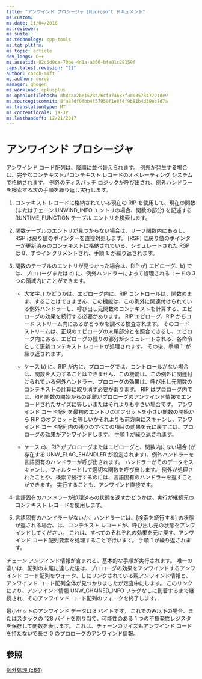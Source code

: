 ```yaml
---
title: "アンワインド プロシージャ |Microsoft ドキュメント"
ms.custom: 
ms.date: 11/04/2016
ms.reviewer: 
ms.suite: 
ms.technology: cpp-tools
ms.tgt_pltfrm: 
ms.topic: article
dev_langs: C++
ms.assetid: 82c5d0ca-70be-4d1a-a306-bfe01c29159f
caps.latest.revision: "11"
author: corob-msft
ms.author: corob
manager: ghogen
ms.workload: cplusplus
ms.openlocfilehash: 8b8caa2be1528c26cf374637f3d0357847721de9
ms.sourcegitcommit: 8fa8fdf0fbb4f57950f1e8f4f9b81b4d39ec7d7a
ms.translationtype: MT
ms.contentlocale: ja-JP
ms.lasthandoff: 12/21/2017
---
```

# <a name="unwind-procedure"></a>アンワインド プロシージャ
アンワインド コード配列は、降順に並べ替えられます。 例外が発生する場合は、完全なコンテキストがコンテキスト レコードのオペレーティング システムで格納されます。 例外のディスパッチ ロジックが呼び出され、例外ハンドラーを検索する次の手順を繰り返し実行します。  
  
1.  コンテキスト レコードに格納されている現在の RIP を使用して、現在の関数 (またはチェーン UNWIND_INFO エントリの場合、関数の部分) を記述する RUNTIME_FUNCTION テーブル エントリを検索します。  
  
2.  関数テーブルのエントリが見つからない場合は、リーフ関数内にあるし、RSP は戻り値のポインターを直接対処します。 [RSP] に戻り値のポインターが更新済みのコンテキストに格納されている、シミュレートされた RSP は 8、ずつインクリメントされ、手順 1. が繰り返されます。  
  
3.  関数のテーブルのエントリが見つかった場合は、RIP が) エピローグ、b) では、プロローグまたは c) に、例外ハンドラーによって処理されるコードの 3 つの領域内にことができます。  
  
    -   大文字、) かどうかは、エピローグ内に、RIP コントロールは、関数のまま、することはできません、この機能は、この例外に関連付けられている例外ハンドラーし、呼び出し元関数のコンテキストを計算する、エピローグの効果を続行する必要があります。 RIP エピローグ、RIP からコード ストリーム内にあるかどうかを調べる検査されます。 そのコード ストリームは、正規のエピローグの末尾部分とを照合できるし、エピローグ内にある、エピローグの残りの部分がシミュレートされる、各命令として更新コンテキスト レコードが処理されます。 その後、手順 1. が繰り返されます。  
  
    -   ケース b) に、RIP が内に、プロローグでは、コントロールがない場合は、関数を入力することはできません、この機能は、この例外に関連付けられている例外ハンドラー、プロローグの効果は、呼び出し元関数のコンテキストの計算に取り消す必要があります。 RIP はプロローグ内では、RIP 関数の開始からの距離がプロローグのアンワインド情報でエンコードされたサイズに等しいまたはそれよりも小さい場合です。 アンワインド コード配列を最初のエントリのオフセットを小さい関数の開始から RIP のオフセットと等しいかそれよりも前方向にスキャンし、アンワインド コード配列内の残りのすべての項目の効果を元に戻すには、プロローグの効果がアンワインドします。 手順 1 が繰り返されます。  
  
    -   ケース c)、RIP がプロローグまたはエピローグと、関数内にない場合 (が存在する UNW_FLAG_EHANDLER が設定されます)、例外ハンドラーを言語固有のハンドラーが呼び出されます。 ハンドラーがそのデータをスキャンし、フィルターとして適切な関数を呼び出します。 例外が処理されたことや、検索で続行するのには、言語固有のハンドラーを返すことができます。 実行することも、アンワインド直接です。  
  
4.  言語固有のハンドラーが処理済みの状態を返すかどうかは、実行が継続元のコンテキスト レコードを使用します。  
  
5.  言語固有のハンドラーがないか、ハンドラーには、[検索を続行する] の状態が返される場合、は、コンテキスト レコードが、呼び出し元の状態をアンワインドしてください。 これは、すべてのそれぞれの効果を元に戻す、アンワインド コード配列要素を処理することで行います。 手順 1 が繰り返されます。  
  
 チェーン アンワインド情報が含まれる、基本的な手順が実行されます。 唯一の違いは、配列の末尾に達した後は、プロローグの効果をアンワインドするアンワインド コード配列をウォーク、しにリンクされている親アンワインド情報と、アンワインド コード配列全体が見つかりましたが走査中にします。 このリンクにより、アンワインド情報 UNW_CHAINED_INFO フラグなしに到着するまで継続され、そのアンワインド コード配列のウォークを終了します。  
  
 最小セットのアンワインド データは 8 バイトです。 これでのみ以下の場合、またはスタックの 128 バイトを割り当て、可能性のある 1 つの不揮発性レジスタを保存して関数を表します。 これは、チェーンのサイズもアンワインド コードを持たないで長さ 0 のプロローグのアンワインド情報。  
  
## <a name="see-also"></a>参照  
 [例外処理 (x64)](../build/exception-handling-x64.md)